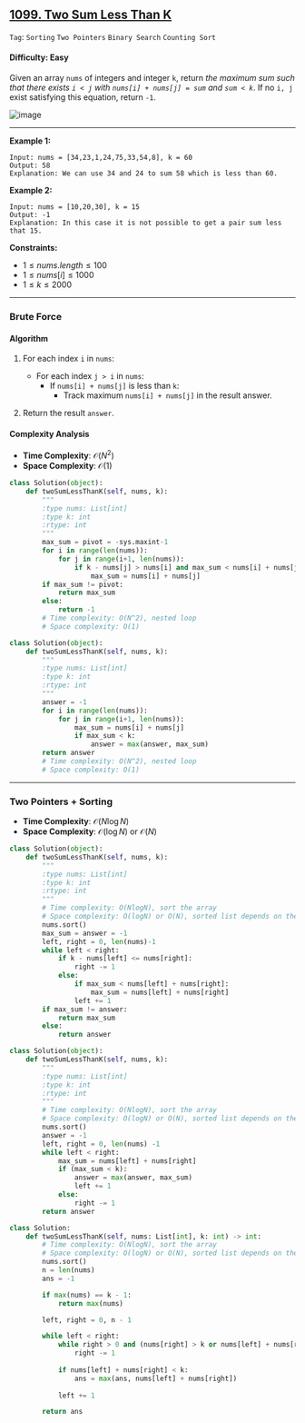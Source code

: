 ## [1099. Two Sum Less Than K](https://leetcode.com/problems/two-sum-less-than-k/)

```Tag```: ```Sorting``` ```Two Pointers``` ```Binary Search``` ```Counting Sort```

#### Difficulty: Easy

Given an array ```nums``` of integers and integer ```k```, return _the maximum sum such that there exists ```i < j``` with ```nums[i] + nums[j] = sum``` and ```sum < k```_. If no ```i, j``` exist satisfying this equation, return ```-1```.

![image](https://github.com/quananhle/Python/assets/35042430/1cc00df2-08a5-401e-8680-246f0985416a)

---

__Example 1:__
```
Input: nums = [34,23,1,24,75,33,54,8], k = 60
Output: 58
Explanation: We can use 34 and 24 to sum 58 which is less than 60.
```

__Example 2:__
```
Input: nums = [10,20,30], k = 15
Output: -1
Explanation: In this case it is not possible to get a pair sum less that 15.
```

__Constraints:__

- $1 \le nums.length \le 100$
- $1 \le nums[i] \le 1000$
- $1 \le k \le 2000$

---

### Brute Force

#### Algorithm

1. For each index ```i``` in ```nums```:

    - For each index ```j > i``` in ```nums```:
        - If ```nums[i] + nums[j]``` is less than ```k```:
            - Track maximum ```nums[i] + nums[j]``` in the result answer.
2. Return the result ```answer```.

#### Complexity Analysis

- __Time Complexity__: $\mathcal{O}(N^2)$
- __Space Complexity__: $\mathcal{O}(1)$

```Python
class Solution(object):
    def twoSumLessThanK(self, nums, k):
        """
        :type nums: List[int]
        :type k: int
        :rtype: int
        """
        max_sum = pivot = -sys.maxint-1
        for i in range(len(nums)):
            for j in range(i+1, len(nums)):
                if k - nums[j] > nums[i] and max_sum < nums[i] + nums[j]:
                    max_sum = nums[i] + nums[j]
        if max_sum != pivot:
            return max_sum
        else:
            return -1
        # Time complexity: O(N^2), nested loop
        # Space complexity: O(1)
```

```Python
class Solution(object):
    def twoSumLessThanK(self, nums, k):
        """
        :type nums: List[int]
        :type k: int
        :rtype: int
        """
        answer = -1
        for i in range(len(nums)):
            for j in range(i+1, len(nums)):
                max_sum = nums[i] + nums[j]
                if max_sum < k:
                    answer = max(answer, max_sum)
        return answer
        # Time complexity: O(N^2), nested loop
        # Space complexity: O(1)
```

---

### Two Pointers + Sorting

- __Time Complexity__: $\mathcal{O}(N \log N)$
- __Space Complexity__: $\mathcal{O}(\log N)$ or $\mathcal{O}(N)$

```Python
class Solution(object):
    def twoSumLessThanK(self, nums, k):
        """
        :type nums: List[int]
        :type k: int
        :rtype: int
        """
        # Time complexity: O(NlogN), sort the array
        # Space complexity: O(logN) or O(N), sorted list depends on the size of input list
        nums.sort()
        max_sum = answer = -1
        left, right = 0, len(nums)-1
        while left < right:
            if k - nums[left] <= nums[right]:
                right -= 1
            else:
                if max_sum < nums[left] + nums[right]:
                    max_sum = nums[left] + nums[right]
                left += 1
        if max_sum != answer:
            return max_sum
        else:
            return answer
```

```Python
class Solution(object):
    def twoSumLessThanK(self, nums, k):
        """
        :type nums: List[int]
        :type k: int
        :rtype: int
        """
        # Time complexity: O(NlogN), sort the array
        # Space complexity: O(logN) or O(N), sorted list depends on the size of input list
        nums.sort()
        answer = -1
        left, right = 0, len(nums) -1
        while left < right:
            max_sum = nums[left] + nums[right]
            if (max_sum < k):
                answer = max(answer, max_sum)
                left += 1
            else:
                right -= 1
        return answer
```

```Python
class Solution:
    def twoSumLessThanK(self, nums: List[int], k: int) -> int:
        # Time complexity: O(NlogN), sort the array
        # Space complexity: O(logN) or O(N), sorted list depends on the size of input list
        nums.sort()
        n = len(nums)
        ans = -1

        if max(nums) == k - 1:
            return max(nums)

        left, right = 0, n - 1

        while left < right:
            while right > 0 and (nums[right] > k or nums[left] + nums[right] > k):
                right -= 1
            
            if nums[left] + nums[right] < k:
                ans = max(ans, nums[left] + nums[right])
        
            left += 1

        return ans
```
